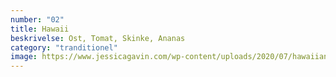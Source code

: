 ```yaml
---
number: "02"
title: Hawaii
beskrivelse: Ost, Tomat, Skinke, Ananas
category: "tranditionel"
image: https://www.jessicagavin.com/wp-content/uploads/2020/07/hawaiian-pizza-16-1200.jpg
---
```

